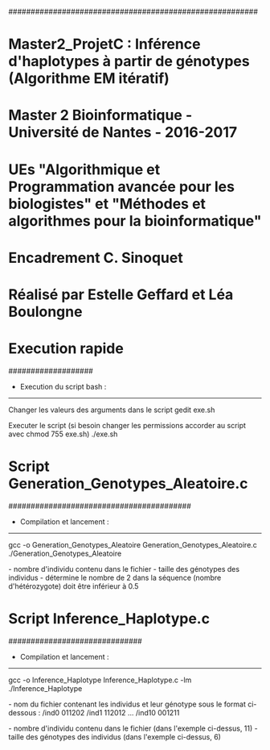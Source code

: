########################################################
# Master2_ProjetC : Inférence d'haplotypes à partir de génotypes (Algorithme EM itératif)
# Master 2 Bioinformatique - Université de Nantes - 2016-2017
# UEs "Algorithmique et Programmation avancée pour les biologistes" et "Méthodes et algorithmes pour la bioinformatique"
# Encadrement C. Sinoquet
# Réalisé par Estelle Geffard et Léa Boulongne

# Execution rapide
###################

- Execution du script bash :
----------------------------

Changer les valeurs des arguments dans le script <nbIndividu> <tailleGeno> <pcAmbiguite>
gedit exe.sh

Executer le script (si besoin changer les permissions accorder au script avec chmod 755 exe.sh)
./exe.sh


# Script Generation_Genotypes_Aleatoire.c
#########################################

- Compilation et lancement :
----------------------------

gcc -o Generation_Genotypes_Aleatoire Generation_Genotypes_Aleatoire.c
./Generation_Genotypes_Aleatoire <nombreIndividus> <tailleGenotype> <pourcentageDe2>

<nombreIndividu> - nombre d'individu contenu dans le fichier
<tailleGenotype> - taille des génotypes des individus
<pourcentageDe2> - détermine le nombre de 2 dans la séquence (nombre d'hétérozygote)
									 doit être inférieur à 0.5

# Script Inference_Haplotype.c
##############################

- Compilation et lancement :
----------------------------

gcc -o Inference_Haplotype Inference_Haplotype.c -lm
./Inference_Haplotype <fichier> <nombreIndividus> <tailleGenotype>

<fichier> - nom du fichier contenant les individus et leur génotype sous le format ci-dessous : 
/ind0 011202
/ind1 112012
...
/ind10 001211

<nombreIndividu> - nombre d'individu contenu dans le fichier (dans l'exemple ci-dessus, 11)
<tailleGenotype> - taille des génotypes des individus (dans l'exemple ci-dessus, 6)
